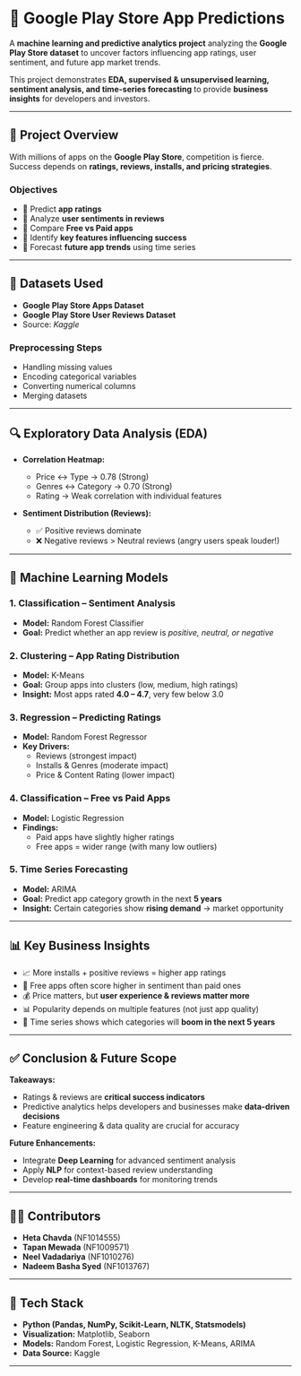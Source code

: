 # 📱 Google Play Store App Predictions  

A **machine learning and predictive analytics project** analyzing the **Google Play Store dataset** to uncover factors influencing app ratings, user sentiment, and future app market trends.  

This project demonstrates **EDA, supervised & unsupervised learning, sentiment analysis, and time-series forecasting** to provide **business insights** for developers and investors.  

---

## 📌 Project Overview  
With millions of apps on the **Google Play Store**, competition is fierce. Success depends on **ratings, reviews, installs, and pricing strategies**.  

### Objectives  
- 🔹 Predict **app ratings**  
- 🔹 Analyze **user sentiments in reviews**  
- 🔹 Compare **Free vs Paid apps**  
- 🔹 Identify **key features influencing success**  
- 🔹 Forecast **future app trends** using time series  

---

## 📂 Datasets Used  
- **Google Play Store Apps Dataset**  
- **Google Play Store User Reviews Dataset**  
- Source: *Kaggle*  

### Preprocessing Steps  
- Handling missing values  
- Encoding categorical variables  
- Converting numerical columns  
- Merging datasets  

---

## 🔍 Exploratory Data Analysis (EDA)  

- **Correlation Heatmap:**  
  - Price ↔ Type → 0.78 (Strong)  
  - Genres ↔ Category → 0.70 (Strong)  
  - Rating → Weak correlation with individual features  

- **Sentiment Distribution (Reviews):**  
  - ✅ Positive reviews dominate  
  - ❌ Negative reviews > Neutral reviews (angry users speak louder!)  

---

## 🤖 Machine Learning Models  

### 1. **Classification – Sentiment Analysis**  
- **Model:** Random Forest Classifier  
- **Goal:** Predict whether an app review is *positive, neutral, or negative*  

### 2. **Clustering – App Rating Distribution**  
- **Model:** K-Means  
- **Goal:** Group apps into clusters (low, medium, high ratings)  
- **Insight:** Most apps rated **4.0 – 4.7**, very few below 3.0  

### 3. **Regression – Predicting Ratings**  
- **Model:** Random Forest Regressor  
- **Key Drivers:**  
  - Reviews (strongest impact)  
  - Installs & Genres (moderate impact)  
  - Price & Content Rating (lower impact)  

### 4. **Classification – Free vs Paid Apps**  
- **Model:** Logistic Regression  
- **Findings:**  
  - Paid apps have slightly higher ratings  
  - Free apps = wider range (with many low outliers)  

### 5. **Time Series Forecasting**  
- **Model:** ARIMA  
- **Goal:** Predict app category growth in the next **5 years**  
- **Insight:** Certain categories show **rising demand** → market opportunity  

---

## 📊 Key Business Insights  

- 📈 More installs + positive reviews = higher app ratings  
- 🎯 Free apps often score higher in sentiment than paid ones  
- 💰 Price matters, but **user experience & reviews matter more**  
- 📊 Popularity depends on multiple features (not just app quality)  
- 🔮 Time series shows which categories will **boom in the next 5 years**  

---

## ✅ Conclusion & Future Scope  

**Takeaways:**  
- Ratings & reviews are **critical success indicators**  
- Predictive analytics helps developers and businesses make **data-driven decisions**  
- Feature engineering & data quality are crucial for accuracy  

**Future Enhancements:**  
- Integrate **Deep Learning** for advanced sentiment analysis  
- Apply **NLP** for context-based review understanding  
- Develop **real-time dashboards** for monitoring trends  

---
  
## 👨‍💻 Contributors  
- **Heta Chavda** (NF1014555)  
- **Tapan Mewada** (NF1009571)  
- **Neel Vadadariya** (NF1010276)  
- **Nadeem Basha Syed** (NF1013767)  


---

## 📂 Tech Stack  
- **Python (Pandas, NumPy, Scikit-Learn, NLTK, Statsmodels)**  
- **Visualization:** Matplotlib, Seaborn  
- **Models:** Random Forest, Logistic Regression, K-Means, ARIMA  
- **Data Source:** Kaggle  

---
